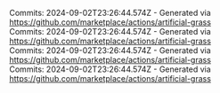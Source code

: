 Commits: 2024-09-02T23:26:44.574Z - Generated via https://github.com/marketplace/actions/artificial-grass
<br>
Commits: 2024-09-02T23:26:44.574Z - Generated via https://github.com/marketplace/actions/artificial-grass
<br>
Commits: 2024-09-02T23:26:44.574Z - Generated via https://github.com/marketplace/actions/artificial-grass
<br>
Commits: 2024-09-02T23:26:44.574Z - Generated via https://github.com/marketplace/actions/artificial-grass
<br>
